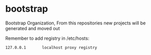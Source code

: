 # bootstrap
Bootstrap Organization, From this repositories new projects will be generated and moved out

Remember to add registry in /etc/hosts:
```
127.0.0.1       localhost proxy registry
```
